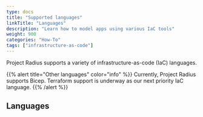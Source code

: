```yaml
---
type: docs
title: "Supported languages"
linkTitle: "Languages"
description: "Learn how to model apps using various IaC tools"
weight: 900
categories: "How-To"
tags: ["infrastructure-as-code"]
---
```


Project Radius supports a variety of infrastructure-as-code (IaC) languages.

{{% alert title="Other languages" color="info" %}}
Currently, Project Radius supports Bicep. Terraform support is underway as our next priority IaC language. 
{{% /alert %}}

## Languages

